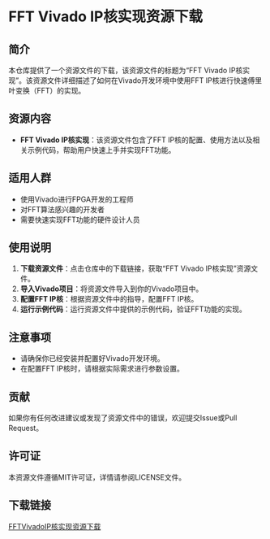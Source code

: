 # FFT Vivado IP核实现资源下载

## 简介

本仓库提供了一个资源文件的下载，该资源文件的标题为“FFT Vivado IP核实现”。该资源文件详细描述了如何在Vivado开发环境中使用FFT IP核进行快速傅里叶变换（FFT）的实现。

## 资源内容

- **FFT Vivado IP核实现**：该资源文件包含了FFT IP核的配置、使用方法以及相关示例代码，帮助用户快速上手并实现FFT功能。

## 适用人群

- 使用Vivado进行FPGA开发的工程师
- 对FFT算法感兴趣的开发者
- 需要快速实现FFT功能的硬件设计人员

## 使用说明

1. **下载资源文件**：点击仓库中的下载链接，获取“FFT Vivado IP核实现”资源文件。
2. **导入Vivado项目**：将资源文件导入到你的Vivado项目中。
3. **配置FFT IP核**：根据资源文件中的指导，配置FFT IP核。
4. **运行示例代码**：运行资源文件中提供的示例代码，验证FFT功能的实现。

## 注意事项

- 请确保你已经安装并配置好Vivado开发环境。
- 在配置FFT IP核时，请根据实际需求进行参数设置。

## 贡献

如果你有任何改进建议或发现了资源文件中的错误，欢迎提交Issue或Pull Request。

## 许可证

本资源文件遵循MIT许可证，详情请参阅LICENSE文件。

## 下载链接

[FFTVivadoIP核实现资源下载](https://pan.quark.cn/s/70f3a2af3e2f)